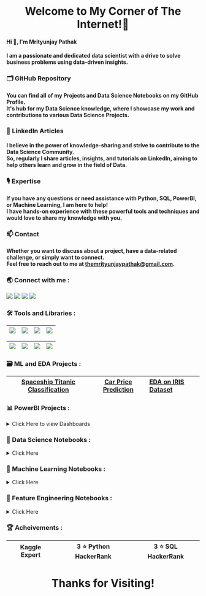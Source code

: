 <h1 align="center">Welcome to My Corner of The Internet!🤖</h1>

#### Hi 👋, I'm Mrityunjay Pathak

#### I am a passionate and dedicated data scientist with a drive to solve business problems using data-driven insights.

### 🗂️ GitHub Repository
#### You can find all of my Projects and Data Science Notebooks on my GitHub Profile.<br>It's hub for my Data Science knowledge, where I showcase my work and contributions to various Data Science Projects.

### 📝 LinkedIn Articles
#### I believe in the power of knowledge-sharing and strive to contribute to the Data Science Community.<br>So, regularly I share articles, insights, and tutorials on LinkedIn, aiming to help others learn and grow in the field of Data.

### 🎙️ Expertise
#### If you have any questions or need assistance with Python, SQL, PowerBI, or Machine Learning, I am here to help!<br>I have hands-on experience with these powerful tools and techniques and would love to share my knowledge with you.

### 📫 Contact
#### Whether you want to discuss about a project, have a data-related challenge, or simply want to connect.<br>Feel free to reach out to me at themrityunjaypathak@gmail.com.

### 🌏 Connect with me :

<a href="https://www.linkedin.com/in/themrityunjaypathak"><img src="https://img.shields.io/badge/LinkedIn-0077B5?style=for-the-badge&logo=linkedin&logoColor=white"></a>   <a href="https://www.kaggle.com/themrityunjaypathak"><img src="https://img.shields.io/badge/Kaggle-20BEFF?style=for-the-badge&logo=Kaggle&logoColor=white"></a>   <a href="https://www.hackerrank.com/mrityunjaypathak"><img src="https://img.shields.io/badge/-Hackerrank-2EC866?style=for-the-badge&logo=HackerRank&logoColor=white"></a>   <a href="https://linktr.ee/MrityunjayPathak"><img src="https://img.shields.io/badge/linktree-39E09B?style=for-the-badge&logo=linktree&logoColor=white"></a>

### 🛠️ Tools and Libraries :

|<a href="https://www.python.org/"><img src="https://img.shields.io/badge/Python-FFD43B?style=for-the-badge&logo=python&logoColor=blue"></a> | <a href="https://numpy.org/"><img src="https://img.shields.io/badge/Numpy-777BB4?style=for-the-badge&logo=numpy&logoColor=white"></a> | <a href="https://pandas.pydata.org/"><img src="https://img.shields.io/badge/Pandas-2C2D72?style=for-the-badge&logo=pandas&logoColor=white"></a> | <a href="https://matplotlib.org/"><img src="https://img.shields.io/badge/Matplotlib-matplotlib.svg?style=for-the-badge&logo=matplotlib&logoColor=black"></a> |
|-|-|-|-|

| <a href="https://seaborn.pydata.org/"><img src="https://img.shields.io/badge/Seaborn-005C84?style=for-the-badge&logo=seaborn&logoColor=white"></a> | <a href="https://scikit-learn.org/stable/"><img src="https://img.shields.io/badge/scikit_learn-F7931E?style=for-the-badge&logo=scikit-learn&logoColor=white"></a> |<a href="https://www.mysql.com/"><img src="https://img.shields.io/badge/MySQL-005C84?style=for-the-badge&logo=mysql&logoColor=white"></a> | <a href="https://powerbi.microsoft.com/en-in/"><img src="https://img.shields.io/badge/PowerBI-F2C811?style=for-the-badge&logo=Power%20BI&logoColor=white"></a> |
|-|-|-|-|

### 🗃️ ML and EDA Projects :

| [Spaceship Titanic Classification](https://github.com/TheMrityunjayPathak/SpaceshipTitanicClassification) | [Car Price Prediction](https://github.com/TheMrityunjayPathak/CarPricePrediction) | [EDA on IRIS Dataset](https://github.com/TheMrityunjayPathak/ExploratoryDataAnalysis) |
|:-:|:-:|:-|

### 📊 PowerBI Projects :

<details>
 
<summary>Click Here to view Dashboards</summary>
 
| <div style="display: inline-block; border: 1px solid #ccc; padding: 10px;"><img src="https://github.com/TheMrityunjayPathak/TheMrityunjayPathak/assets/123563634/cbfe777f-fbab-4a12-ad47-c7714a782f7a"></div> | <div style="display: inline-block; border: 1px solid #ccc; padding: 10px;"><img src="https://github.com/TheMrityunjayPathak/TheMrityunjayPathak/assets/123563634/d73fba66-edff-483f-bc46-a20ffa36052c"></div> | <div style="display: inline-block; border: 1px solid #ccc; padding: 10px;"><img src="https://github.com/TheMrityunjayPathak/TheMrityunjayPathak/assets/123563634/b9d744b1-899d-47d9-bf7b-5c4198edaa4f"></div> | <div style="display: inline-block; border: 1px solid #ccc; padding: 10px;"><img src="https://github.com/TheMrityunjayPathak/TheMrityunjayPathak/assets/123563634/3e37f5f2-3933-4beb-9c13-75e7a2028376"></div> |
|:-:|:-:|:-:|:-:|
|[Retail Store Sales Dashboard](https://github.com/TheMrityunjayPathak/RetailStoreSalesDashboard)|[Finance Report Dashboard](https://github.com/TheMrityunjayPathak/FinanceReportDashboard)|[Covid Pandemic Analysis](https://github.com/TheMrityunjayPathak/CovidPandemicAnalysis)|[India Population Analysis](https://github.com/TheMrityunjayPathak/IndiaPopulationAnalysis)|
</details>

### 📕 Data Science Notebooks :
<details>

<summary>Click Here</summary>

- [Python](https://www.kaggle.com/code/themrityunjaypathak/python-tutorial)

- [NumPy](https://www.kaggle.com/code/themrityunjaypathak/numpy-tutorial)

- [Pandas](https://www.kaggle.com/code/themrityunjaypathak/python-tutorial)

- [Matplotlib](https://www.kaggle.com/code/themrityunjaypathak/matplotlib-tutorial)

For more Details → Go to [Data Science](https://github.com/TheMrityunjayPathak/DataScience) Repository

</details>

### 📗 Machine Learning Notebooks :
<details>

<summary>Click Here</summary>

- [Linear Regression](https://www.kaggle.com/code/themrityunjaypathak/linearregression)

- [Logistic Regression](https://www.kaggle.com/code/themrityunjaypathak/logisticregression)

- [Decision Trees](https://www.kaggle.com/code/themrityunjaypathak/decision-tree)

- [Random Forests](https://www.kaggle.com/code/themrityunjaypathak/random-forest)

- [Support Vector Machines (SVM)](https://www.kaggle.com/code/themrityunjaypathak/support-vector-machine)

- [K-Nearest Neighbors (KNN)](https://www.kaggle.com/code/themrityunjaypathak/knn-classification)

- [K-Means Clustering](https://www.kaggle.com/code/themrityunjaypathak/k-means-clustering-algorithm)

- [K-Fold Cross Validation](https://www.kaggle.com/code/themrityunjaypathak/k-fold-cross-validation)

- [Naive Bayes](https://www.kaggle.com/code/themrityunjaypathak/spam-detection-using-naive-bayes)

- [Principal Component Analysis (PCA)](https://www.kaggle.com/code/themrityunjaypathak/principal-component-analysis)

- [Bagging Ensemble](https://www.kaggle.com/code/themrityunjaypathak/bagging-ensemble-technique)

- [Saving Model to a File](https://www.kaggle.com/code/themrityunjaypathak/saving-model-to-a-file)

For more Details → Go to [Machine Learning](https://github.com/TheMrityunjayPathak/MachineLearning) Repository

</details>

### 📘 Feature Engineering Notebooks :
<details>

<summary>Click Here</summary>

- [Dummy Variable](https://www.kaggle.com/code/themrityunjaypathak/dummy-variable)

- [Inter Quartile Range](https://www.kaggle.com/code/themrityunjaypathak/removing-outlier-from-data-using-iqr)

- [Z-Score](https://www.kaggle.com/code/themrityunjaypathak/removing-outlier-from-data-using-zscore)

- [Modified Z-Score](https://www.kaggle.com/code/themrityunjaypathak/removing-outlier-from-data-using-modified-zscore)

- [Data Standardization](https://www.kaggle.com/code/themrityunjaypathak/data-standardization)

- [Handling Imbalance Dataset](https://www.kaggle.com/code/themrityunjaypathak/handling-imbalance-datasete)

For more Details → Go to [Feature Engineering](https://github.com/TheMrityunjayPathak/FeatureEngineering) Repository

</details>

### 🏆 Acheivements :

| Kaggle Expert | 3 ⭐ Python HackerRank | 3 ⭐ SQL HackerRank |
|-|-|-|

<h1 align="center">Thanks for Visiting!</h1>
